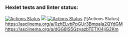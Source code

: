 ### Hexlet tests and linter status:

[![Actions Status](https://github.com/LarisaIsaykina/frontend-project-lvl1/workflows/hexlet-check/badge.svg)](https://github.com/LarisaIsaykina/frontend-project-lvl1/actions)
<a href="https://codeclimate.com/github/codeclimate/codeclimate/maintainability"><img src="https://api.codeclimate.com/v1/badges/a99a88d28ad37a79dbf6/maintainability" /></a>
[![Actions Status](https://github.com/LarisaIsaykina/frontend-project-lvl1/actions/workflows/nodejs.yml/badge.svg)](https://github.com/LarisaIsaykina/frontend-project-lvl1/actions/workflows/nodejs.yml)
[![Actions Status] https://asciinema.org/a/0zhELvbPpGUr3BmpaIa2QYdGM
https://asciinema.org/a/dGG8IS5GzyazbTETXl4jiG2Km
